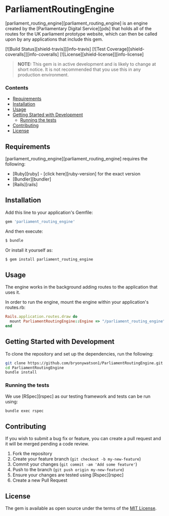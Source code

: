 # ParliamentRoutingEngine

[parliament_routing_engine][parliament_routing_engine] is an engine created by the [Parliamentary Digital Service][pds] that holds all of the routes for the UK parliament prototype website, which can then be called upon by any applications that include this gem.

[![Build Status][shield-travis]][info-travis] [![Test Coverage][shield-coveralls]][info-coveralls] [![License][shield-license]][info-license]

> **NOTE:** This gem is in active development and is likely to change at short notice. It is not recommended that you use this in any production environment.



### Contents

- [Requirements](#requirements)
- [Installation](#installation)
- [Usage](#usage)
- [Getting Started with Development](#getting-started-with-development)
  - [Running the tests](#running-the-tests)
- [Contributing](#contributing)
- [License](#license)

## Requirements
[parliament_routing_engine][parliament_routing_engine] requires the following:
* [Ruby][ruby] - [click here][ruby-version] for the exact version
* [Bundler][bundler]
* [Rails][rails]

## Installation
Add this line to your application's Gemfile:

```ruby
gem 'parliament_routing_engine'
```

And then execute:
```bash
$ bundle
```

Or install it yourself as:
```bash
$ gem install parliament_routing_engine
```

## Usage
The engine works in the background adding routes to the application that uses it.

In order to run the engine, mount the engine within your application's routes.rb:
```ruby
Rails.application.routes.draw do
  mount ParliamentRoutingEngine::Engine => "/parliament_routing_engine"
end
```

## Getting Started with Development
To clone the repository and set up the dependencies, run the following:
```bash
git clone https://github.com/bryonywatson1/ParliamentRoutingEngine.git d
cd ParliamentRoutingEngine
bundle install
```

### Running the tests
We use [RSpec][rspec] as our testing framework and tests can be run using:
```bash
bundle exec rspec
```

## Contributing
If you wish to submit a bug fix or feature, you can create a pull request and it will be merged pending a code review.

1. Fork the repository
1. Create your feature branch (`git checkout -b my-new-feature`)
1. Commit your changes (`git commit -am 'Add some feature'`)
1. Push to the branch (`git push origin my-new-feature`)
1. Ensure your changes are tested using [Rspec][rspec]
1. Create a new Pull Request

## License
The gem is available as open source under the terms of the [MIT License](http://opensource.org/licenses/MIT).
